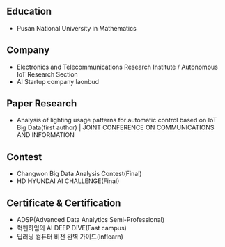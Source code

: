 ## Education 
  - Pusan National University in Mathematics

## Company
  - Electronics and Telecommunications Research Institute / Autonomous IoT Research Section
  - AI Startup company laonbud

## Paper Research
  - Analysis of lighting usage patterns for automatic control based on IoT Big Data(first author) | JOINT CONFERENCE ON COMMUNICATIONS AND INFORMATION

## Contest 
  - Changwon Big Data Analysis Contest(Final)
  - HD HYUNDAI AI CHALLENGE(Final)

## Certificate & Certification
  - ADSP(Advanced Data Analytics Semi-Professional)
  - 혁펜하임의 AI DEEP DIVE(Fast campus)
  - 딥러닝 컴퓨터 비전 완벽 가이드(Inflearn)
